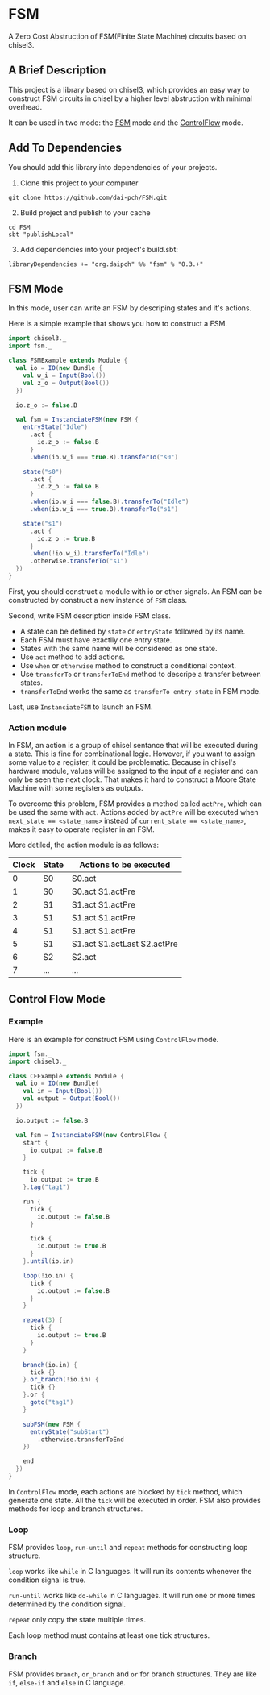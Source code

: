 # FSM
A Zero Cost Abstruction of FSM(Finite State Machine) circuits based on chisel3.

## A Brief Description
This project is a library based on chisel3, which provides an easy way to construct FSM circuits in chisel by a higher level abstruction with minimal overhead.

It can be used in two mode: the [FSM](#fsm-mode) mode and the [ControlFlow](#control-flow-mode) mode. 

## Add To Dependencies
You should add this library into dependencies of your projects. 

1. Clone this project to your computer
```
git clone https://github.com/dai-pch/FSM.git
```
2. Build project and publish to your cache
```
cd FSM
sbt "publishLocal"
```

3. Add dependencies into your project's build.sbt:
```
libraryDependencies += "org.daipch" %% "fsm" % "0.3.+"
```

## <span id="fsm-mode">FSM Mode</span>
In this mode, user can write an FSM by descriping states and it's actions. 

Here is a simple example that shows you how to construct a FSM.

```scala
import chisel3._
import fsm._

class FSMExample extends Module {
  val io = IO(new Bundle {
    val w_i = Input(Bool())
    val z_o = Output(Bool())
  })

  io.z_o := false.B

  val fsm = InstanciateFSM(new FSM {
    entryState("Idle")
      .act {
        io.z_o := false.B
      }
      .when(io.w_i === true.B).transferTo("s0")

    state("s0")
      .act {
        io.z_o := false.B
      }
      .when(io.w_i === false.B).transferTo("Idle")
      .when(io.w_i === true.B).transferTo("s1")

    state("s1")
      .act {
        io.z_o := true.B
      }
      .when(!io.w_i).transferTo("Idle")
      .otherwise.transferTo("s1")
  })
}
```
First, you should construct a module with io or other signals.
An FSM can be constructed by construct a new instance of `FSM` class.

Second, write FSM description inside FSM class.
- A state can be defined by `state` or `entryState` followed by its name.
- Each FSM must have exactlly one entry state.
- States with the same name will be considered as one state.
- Use `act` method to add actions.
- Use `when` or `otherwise` method to construct a conditional context.
- Use `transferTo` or `transferToEnd` method to descripe a transfer between states.
- `transferToEnd` works the same as `transferTo entry state` in FSM mode. 

Last, use `InstanciateFSM` to launch an FSM.

### Action module
In FSM, an action is a group of chisel sentance that will be executed during a state. This is fine for combinational logic. 
However, if you want to assign some value to a register, it could be problematic. Because in chisel's hardware module, values will be assigned to the input of a register 
and can only be seen the next clock. That makes it hard to construct a Moore State Machine with some registers as outputs.

To overcome this problem, FSM provides a method called `actPre`, which can be used the same with `act`. 
Actions added by `actPre` will be executed when `next_state == <state_name>` instead of `current_state == <state_name>`, 
makes it easy to operate register in an FSM.

More detiled, the action module is as follows:

Clock | State | Actions to be executed
------|-------|-----------------------
0     | S0    | S0.act                
1     | S0    | S0.act        S1.actPre      
2     | S1    |        S1.act S1.actPre      
3     | S1    |        S1.act S1.actPre      
4     | S1    |        S1.act S1.actPre      
5     | S1    |        S1.act           S1.actLast S2.actPre
6     | S2    |                                              S2.act                
7     | ...   | ...                   


## <span id="control-flow-mode">Control Flow Mode</span>

### Example
Here is an example for construct FSM using `ControlFlow` mode.

```scala
import fsm._
import chisel3._

class CFExample extends Module {
  val io = IO(new Bundle{
    val in = Input(Bool())
    val output = Output(Bool())
  })

  io.output := false.B

  val fsm = InstanciateFSM(new ControlFlow {
    start {
      io.output := false.B
    }

    tick {
      io.output := true.B
    }.tag("tag1")

    run {
      tick {
        io.output := false.B
      }

      tick {
        io.output := true.B
      }
    }.until(io.in)

    loop(!io.in) {
      tick {
        io.output := false.B
      }
    }

    repeat(3) {
      tick {
        io.output := true.B
      }
    }

    branch(io.in) {
      tick {}
    }.or_branch(!io.in) {
      tick {}
    }.or {
      goto("tag1")
    }

    subFSM(new FSM {
      entryState("subStart")
        .otherwise.transferToEnd
    })

    end
  })
}
```
In `ControlFlow` mode, each actions are blocked by `tick` method, which generate one state.
All the `tick` will be executed in order.
FSM also provides methods for loop and branch structures.

### Loop
FSM provides `loop`, `run-until` and `repeat` methods for constructing loop structure.

`loop` works like `while` in C languages. It will run its contents whenever the condition signal is true.

`run-until` works like `do-while` in C languages. It will run one or more times determined by the condition signal.

`repeat` only copy the state multiple times.

Each loop method must contains at least one tick structures.

### Branch
FSM provides `branch`, `or_branch` and `or` for branch structures. They are like `if`, `else-if` and `else` in C language.
